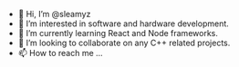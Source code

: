 - 👋 Hi, I’m @sleamyz
- 👀 I’m interested in software and hardware development.
- 🌱 I’m currently learning React and Node frameworks.
- 💞️ I’m looking to collaborate on any C++ related projects.
- 📫 How to reach me ...

<!---
sleamyz/sleamyz is a ✨ special ✨ repository because its `README.md` (this file) appears on your GitHub profile.
You can click the Preview link to take a look at your changes.
--->
